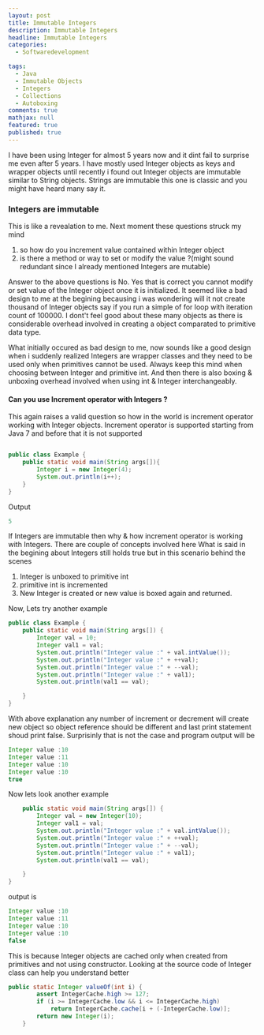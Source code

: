 ```yaml
---
layout: post
title: Immutable Integers
description: Immutable Integers
headline: Immutable Integers
categories:
  - Softwaredevelopment

tags: 
  - Java
  - Immutable Objects
  - Integers
  - Collections
  - Autoboxing 
comments: true
mathjax: null
featured: true 
published: true
---
```


I have been using Integer for almost 5 years now and it dint fail to surprise me even after 5 years. I have mostly used Integer objects as keys and wrapper objects until recently i found out Integer objects are immutable similar to String objects. Strings are immutable this one is classic and you might have heard many say it.

### Integers are immutable

This is like a revealation to me. Next moment these questions struck my mind 

1. so how do you increment value contained within Integer object 
2. is there a method or way to set or modify the value ?(might sound redundant since I already mentioned Integers are mutable)

Answer to the above questions is No. Yes that is correct you cannot modify or set value of the Integer object once it is initialized. It seemed like a bad design to me at the begining becausing i was wondering will it not create thousand of Integer objects say if you run a simple of for loop with iteration count of 100000. I dont't feel good about these many objects as there is considerable overhead involved in creating a object comparated to primitive data type.

What initially occured as bad design to me, now sounds like a good design when i suddenly realized Integers are wrapper classes and they need to be used only when primitives cannot be used. Always keep this mind when choosing between Integer and primitive int. And then there is also boxing & unboxing overhead involved when using int & Integer interchangeably.

#### Can you use Increment operator with Integers ?

This again raises a valid question so how in the world is increment operator working with Integer objects. Increment operator is supported starting from Java 7 and before that it is not supported 

``` java

public class Example {
	public static void main(String args[]){
		Integer i = new Integer(4);
		System.out.println(i++);
	}
}

```

Output 
``` java
5
```

If Integers are immutable then why & how increment operator is working with Integers. There are couple of concepts involved here What is said in the begining about Integers still holds true but in this scenario behind the scenes 

1. Integer is unboxed to primitive int 
2. primitive int is incremented 
3. New Integer is created or new value is boxed again and returned.

Now, Lets try another example 

``` java
public class Example {
	public static void main(String args[]) {
		Integer val = 10;
		Integer val1 = val;
		System.out.println("Integer value :" + val.intValue());
		System.out.println("Integer value :" + ++val);
		System.out.println("Integer value :" + --val);
		System.out.println("Integer value :" + val1);
		System.out.println(val1 == val);

	}
}
```

With above explanation any number of increment or decrement will create new object so object reference should be different and last print statement shoud print false. Surprisinly that is not the case and program output will be 

``` java 
Integer value :10
Integer value :11
Integer value :10
Integer value :10
true
```
 Now lets look another example 

``` java
 	public static void main(String args[]) {
		Integer val = new Integer(10);
		Integer val1 = val;
		System.out.println("Integer value :" + val.intValue());
		System.out.println("Integer value :" + ++val);
		System.out.println("Integer value :" + --val);
		System.out.println("Integer value :" + val1);
		System.out.println(val1 == val);

	}
}

```

output is 

``` java 
Integer value :10
Integer value :11
Integer value :10
Integer value :10
false
``` 

This is because Integer objects are cached only when created from primitives and not using constructor. Looking at the source code of Integer class can help you understand better 

``` java 
public static Integer valueOf(int i) {
        assert IntegerCache.high >= 127;
        if (i >= IntegerCache.low && i <= IntegerCache.high)
            return IntegerCache.cache[i + (-IntegerCache.low)];
        return new Integer(i);
    }
```
